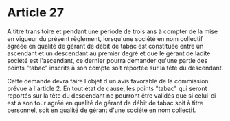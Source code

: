 # Article 27

A titre transitoire et pendant une période de trois ans à compter de la mise en vigueur du présent règlement, lorsqu'une société en nom collectif agréée en qualité de gérant de débit de tabac est constituée entre un ascendant et un descendant au premier degré et que le gérant de ladite société est l'ascendant, ce dernier pourra demander qu'une partie des points "tabac" inscrits à son compte soit reportée sur la tête du descendant.

Cette demande devra faire l'objet d'un avis favorable de la commission prévue à l'article 2. En tout état de cause, les points "tabac" qui seront reportés sur la tête du descendant ne pourront être validés que si celui-ci est à son tour agréé en qualité de gérant de débit de tabac soit à titre personnel, soit en qualité de gérant d'une société en nom collectif.
